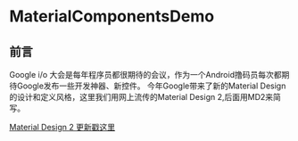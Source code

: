 # MaterialComponentsDemo
## 前言

  Google i/o 大会是每年程序员都很期待的会议，作为一个Android撸码员每次都期待Google发布一些开发神器、新控件。
今年Google带来了新的Material Design的设计和定义风格，这里我们用网上流传的Material Design 2,后面用MD2来简写。

  [Material Design 2 更新戳这里](https://juejin.im/entry/5af4ff4d6fb9a07ac0224a16)

